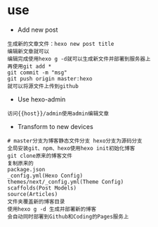 # use 
* Add new post
```
生成新的文章文件：hexo new post title
编辑新文章就可以
编辑完成使用hexo g -d就可以生成新文件并部署到服务器上
再使用git add *
git commit -m "msg"
git push origin master:hexo
就可以将源文件上传到github
```
* Use hexo-admin
```
访问{{host}}/admin使用admin编辑文章
```
* Transform to new devices
```
# master分支为博客静态文件分支 hexo分支为源码分支
全局安装git、npm、hexo使用hexo init初始化博客
git clone原来的博客文件
复制原来的
package.json
_config.yml(Hexo Config)
themes/next/_config.yml(Theme Config)
scaffolds(Post Models)
source(Articles)
文件夹覆盖新的博客目录
使用hexo g -d 生成并部署新的博客
会自动同时部署到Github和Coding的Pages服务上
```